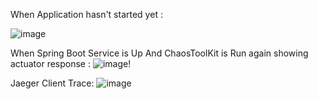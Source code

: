 
When Application hasn't started yet :

![image](https://user-images.githubusercontent.com/50335583/135647747-3fbf0500-e3f3-407e-9f65-c59f9be1e07e.png)

When Spring Boot Service is Up And ChaosToolKit is Run again showing actuator response : 
![image](https://user-images.githubusercontent.com/50335583/135648048-ed4303f6-6dcd-4fa2-b08f-8de75188a6c6.png)!


Jaeger Client Trace: 
![image](https://user-images.githubusercontent.com/50335583/135648953-ac48403c-830a-4610-ada7-fc6b47134711.png)



